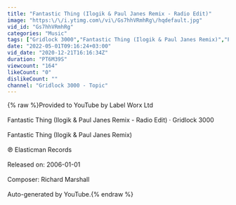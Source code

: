 ```yaml
---
title: "Fantastic Thing (Ilogik & Paul Janes Remix - Radio Edit)"
image: "https:\/\/i.ytimg.com\/vi\/Gs7hhVRmhRg\/hqdefault.jpg"
vid_id: "Gs7hhVRmhRg"
categories: "Music"
tags: ["Gridlock 3000","Fantastic Thing (Ilogik & Paul Janes Remix)","Fantastic Thing"]
date: "2022-05-01T09:16:24+03:00"
vid_date: "2020-12-21T16:16:34Z"
duration: "PT6M39S"
viewcount: "164"
likeCount: "0"
dislikeCount: ""
channel: "Gridlock 3000 - Topic"
---
```

{% raw %}Provided to YouTube by Label Worx Ltd<br /><br />Fantastic Thing (Ilogik &amp; Paul Janes Remix - Radio Edit) · Gridlock 3000<br /><br />Fantastic Thing (Ilogik &amp; Paul Janes Remix)<br /><br />℗ Elasticman Records<br /><br />Released on: 2006-01-01<br /><br />Composer: Richard Marshall<br /><br />Auto-generated by YouTube.{% endraw %}
